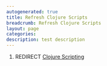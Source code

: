 ```yaml
---
autogenerated: true
title: Refresh Clojure Scripts
breadcrumb: Refresh Clojure Scripts
layout: page
categories: 
description: test description
---
```


1.  REDIRECT [Clojure Scripting](Clojure_Scripting )
